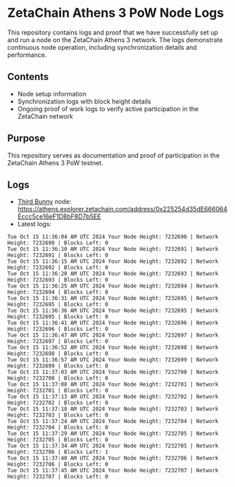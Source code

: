 # ZetaChain Athens 3 PoW Node Logs
This repository contains logs and proof that we have successfully set up and run a node on the ZetaChain Athens 3 network. The logs demonstrate continuous node operation, including synchronization details and performance.

## Contents
- Node setup information
- Synchronization logs with block height details
- Ongoing proof of work logs to verify active participation in the ZetaChain network

## Purpose
This repository serves as documentation and proof of participation in the ZetaChain Athens 3 PoW testnet.

## Logs

- [Third Bunny](https://thirdbunny.xyz/) node: https://athens.explorer.zetachain.com/address/0x225254d35dE666064Eccc5ce16eF1D8bF8D7b5EE
- Latest logs:
```
Tue Oct 15 11:36:04 AM UTC 2024 Your Node Height: 7232690 | Network Height: 7232690 | Blocks Left: 0
Tue Oct 15 11:36:10 AM UTC 2024 Your Node Height: 7232691 | Network Height: 7232691 | Blocks Left: 0
Tue Oct 15 11:36:15 AM UTC 2024 Your Node Height: 7232692 | Network Height: 7232692 | Blocks Left: 0
Tue Oct 15 11:36:20 AM UTC 2024 Your Node Height: 7232693 | Network Height: 7232693 | Blocks Left: 0
Tue Oct 15 11:36:25 AM UTC 2024 Your Node Height: 7232694 | Network Height: 7232694 | Blocks Left: 0
Tue Oct 15 11:36:31 AM UTC 2024 Your Node Height: 7232695 | Network Height: 7232695 | Blocks Left: 0
Tue Oct 15 11:36:36 AM UTC 2024 Your Node Height: 7232695 | Network Height: 7232695 | Blocks Left: 0
Tue Oct 15 11:36:41 AM UTC 2024 Your Node Height: 7232696 | Network Height: 7232696 | Blocks Left: 0
Tue Oct 15 11:36:47 AM UTC 2024 Your Node Height: 7232697 | Network Height: 7232697 | Blocks Left: 0
Tue Oct 15 11:36:52 AM UTC 2024 Your Node Height: 7232698 | Network Height: 7232698 | Blocks Left: 0
Tue Oct 15 11:36:57 AM UTC 2024 Your Node Height: 7232699 | Network Height: 7232699 | Blocks Left: 0
Tue Oct 15 11:37:03 AM UTC 2024 Your Node Height: 7232700 | Network Height: 7232700 | Blocks Left: 0
Tue Oct 15 11:37:08 AM UTC 2024 Your Node Height: 7232701 | Network Height: 7232701 | Blocks Left: 0
Tue Oct 15 11:37:13 AM UTC 2024 Your Node Height: 7232702 | Network Height: 7232702 | Blocks Left: 0
Tue Oct 15 11:37:18 AM UTC 2024 Your Node Height: 7232703 | Network Height: 7232703 | Blocks Left: 0
Tue Oct 15 11:37:24 AM UTC 2024 Your Node Height: 7232704 | Network Height: 7232704 | Blocks Left: 0
Tue Oct 15 11:37:29 AM UTC 2024 Your Node Height: 7232705 | Network Height: 7232705 | Blocks Left: 0
Tue Oct 15 11:37:34 AM UTC 2024 Your Node Height: 7232705 | Network Height: 7232706 | Blocks Left: 1
Tue Oct 15 11:37:40 AM UTC 2024 Your Node Height: 7232706 | Network Height: 7232706 | Blocks Left: 0
Tue Oct 15 11:37:45 AM UTC 2024 Your Node Height: 7232707 | Network Height: 7232707 | Blocks Left: 0
```
